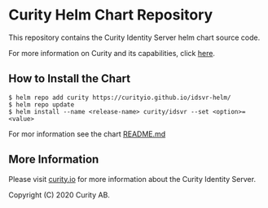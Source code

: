 # Curity Helm Chart Repository

This repository contains the Curity Identity Server helm chart source code. 

For more information on Curity and its capabilities, click [here](https://curity.io).

## How to Install the Chart

```console
$ helm repo add curity https://curityio.github.io/idsvr-helm/
$ helm repo update
$ helm install --name <release-name> curity/idsvr --set <option>=<value>
```

For mor information see the chart [README.md](/idsvr/README.md)


## More Information

Please visit [curity.io](https://curity.io/)  for more information about the Curity Identity Server.

Copyright (C) 2020 Curity AB.
